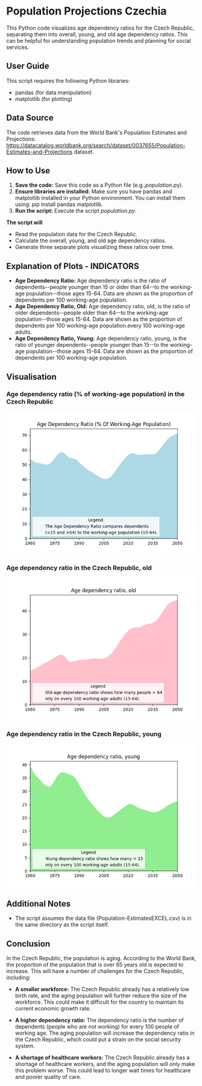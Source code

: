 # Population Projections Czechia
This Python code visualizes age dependency ratios for the Czech Republic, separating them into overall, young, and old age dependency ratios.  This can be helpful for understanding population trends and planning for social services.

## User Guide
This script requires the following Python libraries:

- pandas (for data manipulation)
- matplotlib (for plotting)

## Data Source
The code retrieves data from the World Bank's Population Estimates and Projections:
https://datacatalog.worldbank.org/search/dataset/0037655/Population-Estimates-and-Projections dataset.

## How to Use
1. **Save the code:** Save this code as a Python file (e.g.,*population.p*y).
2. **Ensure libraries are installed:** Make sure you have pandas and matplotlib installed in your Python environment. You can install them using: pip install pandas matplotlib.
3. **Run the script:** Execute the script *population.py*.

**The script will**
- Read the population data for the Czech Republic.
- Calculate the overall, young, and old age dependency ratios.
- Generate three separate plots visualizing these ratios over time.


## Explanation of Plots - INDICATORS

- **Age Dependency Ratio:** Age dependency ratio is the ratio of dependents--people younger than 15 or older than 64--to the working-age population--those ages 15-64. Data are shown as the proportion of dependents per 100 working-age population.
- **Age Dependency Ratio, Old:** Age dependency ratio, old, is the ratio of older dependents--people older than 64--to the working-age population--those ages 15-64. Data are shown as the proportion of dependents per 100 working-age population.every 100 working-age adults.
- **Age Dependency Ratio, Young:** Age dependency ratio, young, is the ratio of younger dependents--people younger than 15--to the working-age population--those ages 15-64. Data are shown as the proportion of dependents per 100 working-age population.

## Visualisation
### Age dependency ratio (% of working-age population) in the Czech Republic
![](https://github.com/hrosicka/CzechPopulationEstimation/blob/master/Doc/AgeDependencyRatioCZ.png)

### Age dependency ratio in the Czech Republic, old
![](https://github.com/hrosicka/CzechPopulationEstimation/blob/master/Doc/AgeDependencyRatioOldCZ.png)

### Age dependency ratio in the Czech Republic, young 
![](https://github.com/hrosicka/CzechPopulationEstimation/blob/master/Doc/AgeDependencyRatioYoungCZ.png)

## Additional Notes

- The script assumes the data file (Population-EstimatesEXCEL.csv) is in the same directory as the script itself.

## Conclusion
In the Czech Republic, the population is aging. According to the World Bank, the proportion of the population that is over 65 years old is expected to increase. This will have a number of challenges for the Czech Republic, including:

- **A smaller workforce:** The Czech Republic already has a relatively low birth rate, and the aging population will further reduce the size of the workforce. This could make it difficult for the country to maintain its current economic growth rate.

- **A higher dependency ratio:** The dependency ratio is the number of dependents (people who are not working) for every 100 people of working age. The aging population will increase the dependency ratio in the Czech Republic, which could put a strain on the social security system.

- **A shortage of healthcare workers:** The Czech Republic already has a shortage of healthcare workers, and the aging population will only make this problem worse. This could lead to longer wait times for healthcare and poorer quality of care.
